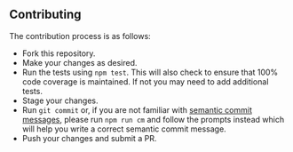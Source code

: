 ## Contributing

The contribution process is as follows:

*   Fork this repository.
*   Make your changes as desired.
*   Run the tests using `npm test`. This will also check to ensure that 100% code coverage is maintained. If not you may need to add additional tests.
*   Stage your changes.
*   Run `git commit` or, if you are not familiar with [semantic commit messages](https://docs.google.com/document/d/1QrDFcIiPjSLDn3EL15IJygNPiHORgU1_OOAqWjiDU5Y/edit), please run `npm run cm` and follow the prompts instead which will help you write a correct semantic commit message.
*   Push your changes and submit a PR.
